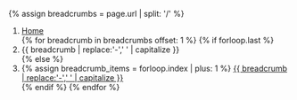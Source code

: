 {% assign breadcrumbs = page.url | split: '/' %}
<nav class="usa-breadcrumb usa-nav-container {{ page.breadclass }}
{% if page.breadwrap == true %} 
  usa-breadcrumb--wrap 
{% endif %}
" 
aria-label="Breadcrumbs,,">
  <ol class="usa-breadcrumb__list">
    <li class="usa-breadcrumb__list-item
      {% if page.header %}
        white-arrow
      {%else%}
        m-arrow
      {%endif%}"> 
      <a href="/" class="usa-breadcrumb__link">
        <span>Home</span>
      </a>
    </li>
    {% for breadcrumb in breadcrumbs offset: 1  %}
      {% if forloop.last %}
        <li class="usa-breadcrumb__list-item current_page" aria-current="page">
          <span>
            {{ breadcrumb | replace:'-',' ' | capitalize }}
          </span>
        </li>
      {% else %}
        <li class="usa-breadcrumb__list-item">
          {% assign breadcrumb_items = forloop.index | plus: 1 %}
          <a href="{% for breadcrumb in breadcrumbs limit: breadcrumb_items %}{{ breadcrumb | append: '/' }}{% endfor %}" 
            class="usa-breadcrumb__link">
              <span>{{ breadcrumb | replace:'-',' ' | capitalize }}</span>
          </a>
        </li>
      {% endif %}
    {% endfor %}
  </ol>
</nav>